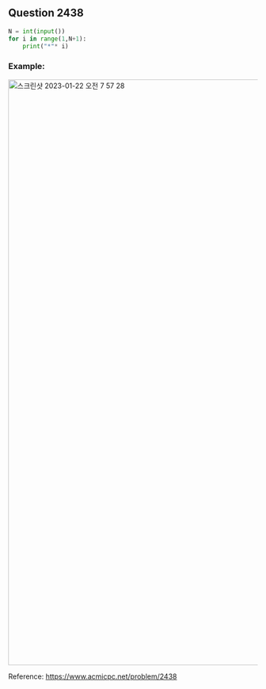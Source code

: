 ## Question 2438


```python 3
N = int(input())
for i in range(1,N+1):
    print("*"* i)
```


### Example:
<img width="1182" alt="스크린샷 2023-01-22 오전 7 57 28" src="https://user-images.githubusercontent.com/107760647/213890321-39a098d8-dd04-4c18-b513-ee966aa9228a.png">


Reference:
https://www.acmicpc.net/problem/2438
